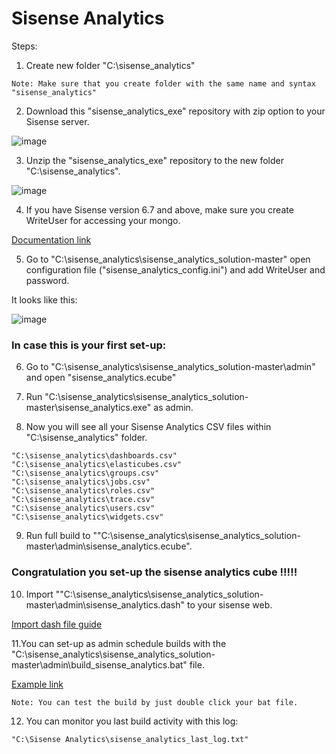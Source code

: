 # Sisense Analytics


Steps:

1. Create new folder "C:\sisense_analytics"
```
Note: Make sure that you create folder with the same name and syntax "sisense_analytics"
```

2. Download this "sisense_analytics_exe" repository with zip option to your Sisense server.

![image](https://user-images.githubusercontent.com/7319365/32697769-bd4213dc-c7a0-11e7-8c78-a0a2b24bdddb.png)

3. Unzip the "sisense_analytics_exe" repository to the new folder "C:\sisense_analytics".

![image](https://user-images.githubusercontent.com/7319365/32697719-86d809ce-c79f-11e7-803d-c6dd7bacb259.png)

4. If you have Sisense version 6.7 and above, make sure you create WriteUser for accessing your mongo.

[Documentation link](https://documentation.sisense.com/accessing-sisense-application-database)

5. Go to "C:\sisense_analytics\sisense_analytics_solution-master" open configuration file ("sisense_analytics_config.ini") and add WriteUser and password.

It looks like this:

![image](https://user-images.githubusercontent.com/7319365/32697741-fc52c752-c79f-11e7-8580-98094a47e9f4.png)


### In case this is your first set-up:

6. Go to "C:\sisense_analytics\sisense_analytics_solution-master\admin" and open "sisense_analytics.ecube"

7. Run "C:\sisense_analytics\sisense_analytics_solution-master\sisense_analytics.exe" as admin.

8. Now you will see all your Sisense Analytics CSV files within "C:\sisense_analytics" folder.

```
"C:\sisense_analytics\dashboards.csv"
"C:\sisense_analytics\elasticubes.csv"
"C:\sisense_analytics\groups.csv"
"C:\sisense_analytics\jobs.csv"
"C:\sisense_analytics\roles.csv"
"C:\sisense_analytics\trace.csv"
"C:\sisense_analytics\users.csv"
"C:\sisense_analytics\widgets.csv"
```

9. Run full build to ""C:\sisense_analytics\sisense_analytics_solution-master\admin\sisense_analytics.ecube".

### Congratulation you set-up the sisense analytics cube !!!!!

10. Import ""C:\sisense_analytics\sisense_analytics_solution-master\admin\sisense_analytics.dash" to your sisense web.

[Import dash file guide](https://documentation.sisense.com/exporting-importing-dashboards)

11.You can set-up as admin schedule builds with the "C:\sisense_analytics\sisense_analytics_solution-master\admin\build_sisense_analytics.bat" file.

[Example link](https://support.sisense.com/hc/en-us/articles/230646488-Schedule-sequential-ElastiCube-builds-using-windows-task-scheduler)

```
Note: You can test the build by just double click your bat file.
```

12. You can monitor you last build activity with this log:

```
"C:\Sisense Analytics\sisense_analytics_last_log.txt"
```



